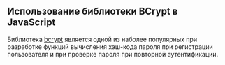 ## Использование библиотеки BCrypt в JavaScript

Библиотека [bcrypt](https://www.npmjs.com/package/bcrypt) является одной из наболее популярных при разработке функций вычисления хэш-кода пароля при регистрации пользователя и при проверке пароля при повторной аутентификации.

